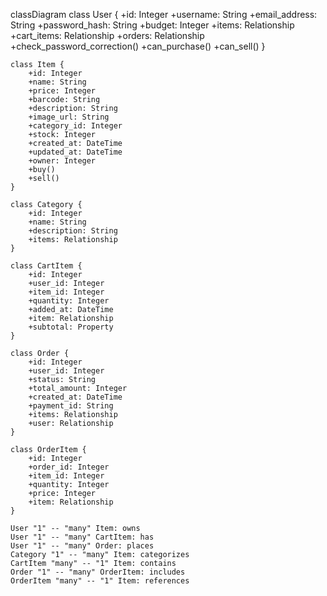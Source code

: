 classDiagram
    class User {
        +id: Integer
        +username: String
        +email_address: String
        +password_hash: String
        +budget: Integer
        +items: Relationship
        +cart_items: Relationship
        +orders: Relationship
        +check_password_correction()
        +can_purchase()
        +can_sell()
    }
    
    class Item {
        +id: Integer
        +name: String
        +price: Integer
        +barcode: String
        +description: String
        +image_url: String
        +category_id: Integer
        +stock: Integer
        +created_at: DateTime
        +updated_at: DateTime
        +owner: Integer
        +buy()
        +sell()
    }
    
    class Category {
        +id: Integer
        +name: String
        +description: String
        +items: Relationship
    }
    
    class CartItem {
        +id: Integer
        +user_id: Integer
        +item_id: Integer
        +quantity: Integer
        +added_at: DateTime
        +item: Relationship
        +subtotal: Property
    }
    
    class Order {
        +id: Integer
        +user_id: Integer
        +status: String
        +total_amount: Integer
        +created_at: DateTime
        +payment_id: String
        +items: Relationship
        +user: Relationship
    }
    
    class OrderItem {
        +id: Integer
        +order_id: Integer
        +item_id: Integer
        +quantity: Integer
        +price: Integer
        +item: Relationship
    }
    
    User "1" -- "many" Item: owns
    User "1" -- "many" CartItem: has
    User "1" -- "many" Order: places
    Category "1" -- "many" Item: categorizes
    CartItem "many" -- "1" Item: contains
    Order "1" -- "many" OrderItem: includes
    OrderItem "many" -- "1" Item: references
